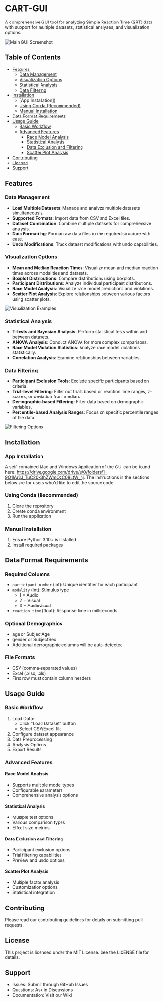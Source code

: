 # CART-GUI
A comprehensive GUI tool for analyzing Simple Reaction Time (SRT) data with support for multiple datasets, statistical analyses, and visualization options.

![Main GUI Screenshot](docs/images/main_gui.png)

## Table of Contents
- [Features](#features)
  - [Data Management](#data-management)
  - [Visualization Options](#visualization-options)
  - [Statistical Analysis](#statistical-analysis)
  - [Data Filtering](#data-filtering)
- [Installation](#installation)
  - [App Installation])
  - [Using Conda (Recommended)](#using-conda-recommended)
  - [Manual Installation](#manual-installation)
- [Data Format Requirements](#data-format-requirements)
- [Usage Guide](#usage-guide)
  - [Basic Workflow](#basic-workflow)
  - [Advanced Features](#advanced-features)
    - [Race Model Analysis](#race-model-analysis)
    - [Statistical Analysis](#statistical-analysis)
    - [Data Exclusion and Filtering](#data-exclusion-and-filtering)
    - [Scatter Plot Analysis](#scatter-plot-analysis)
- [Contributing](#contributing)
- [License](#license)
- [Support](#support)

## Features

### Data Management
- **Load Multiple Datasets**: Manage and analyze multiple datasets simultaneously.
- **Supported Formats**: Import data from CSV and Excel files.
- **Dataset Combination**: Combine multiple datasets for comprehensive analysis.
- **Data Formatting**: Format raw data files to the required structure with ease.
- **Undo Modifications**: Track dataset modifications with undo capabilities.

### Visualization Options
- **Mean and Median Reaction Times**: Visualize mean and median reaction times across modalities and datasets.
- **Boxplot Distributions**: Compare distributions using boxplots.
- **Participant Distributions**: Analyze individual participant distributions.
- **Race Model Analysis**: Visualize race model predictions and violations.
- **Scatter Plot Analysis**: Explore relationships between various factors using scatter plots.

![Visualization Examples](docs/images/visualization_examples.png)

### Statistical Analysis
- **T-tests and Bayesian Analysis**: Perform statistical tests within and between datasets.
- **ANOVA Analysis**: Conduct ANOVA for more complex comparisons.
- **Race Model Violation Statistics**: Analyze race model violations statistically.
- **Correlation Analysis**: Examine relationships between variables.

### Data Filtering
- **Participant Exclusion Tools**: Exclude specific participants based on criteria.
- **Trial-level Filtering**: Filter out trials based on reaction time ranges, z-scores, or deviation from median.
- **Demographic-based Filtering**: Filter data based on demographic variables.
- **Percentile-based Analysis Ranges**: Focus on specific percentile ranges of the data.

![Filtering Options](docs/images/filtering_options.png)

## Installation
### App Installation
A self-contained Mac and Windows Application of the GUI can be found here: https://drive.google.com/drive/u/0/folders/1-9Q1lAr3J_TuC20k3hZWmOzC08LtW_hj. The instructions in the sections below are for users who'd like to edit the source code.

### Using Conda (Recommended)
1. Clone the repository
2. Create conda environment
3. Run the application

### Manual Installation
1. Ensure Python 3.10+ is installed
2. Install required packages

## Data Format Requirements

### Required Columns
- `participant_number` (int): Unique identifier for each participant
- `modality` (int): Stimulus type
  - 1 = Audio
  - 2 = Visual
  - 3 = Audiovisual
- `reaction_time` (float): Response time in milliseconds

### Optional Demographics
- age or SubjectAge
- gender or SubjectSex
- Additional demographic columns will be auto-detected

### File Formats
- CSV (comma-separated values)
- Excel (.xlsx, .xls)
- First row must contain column headers

## Usage Guide

### Basic Workflow
1. Load Data:
   - Click "Load Dataset" button
   - Select CSV/Excel file
2. Configure dataset appearance
3. Data Preprocessing
4. Analysis Options
5. Export Results

### Advanced Features

#### Race Model Analysis
- Supports multiple model types
- Configurable parameters
- Comprehensive analysis options

#### Statistical Analysis
- Multiple test options
- Various comparison types
- Effect size metrics

#### Data Exclusion and Filtering
- Participant exclusion options
- Trial filtering capabilities
- Preview and undo options

#### Scatter Plot Analysis
- Multiple factor analysis
- Customization options
- Statistical integration

## Contributing
Please read our contributing guidelines for details on submitting pull requests.

## License
This project is licensed under the MIT License. See the LICENSE file for details.

## Support
- Issues: Submit through GitHub Issues
- Questions: Ask in Discussions
- Documentation: Visit our Wiki
